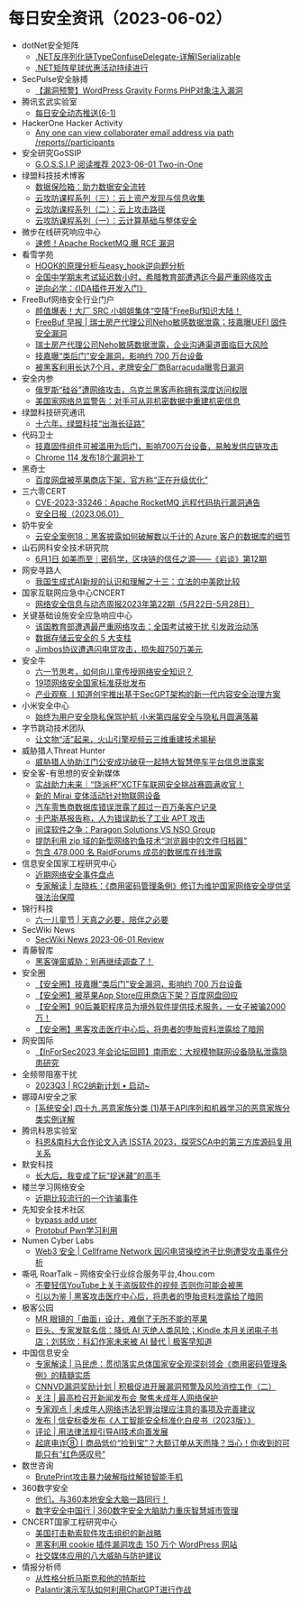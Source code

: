 # 每日安全资讯（2023-06-02）

- dotNet安全矩阵
  - [.NET反序列化链TypeConfuseDelegate-详解ISerializable](https://mp.weixin.qq.com/s?__biz=MzUyOTc3NTQ5MA==&mid=2247487723&idx=1&sn=812cc1430edccd95bfdf5b8ec8501b56&chksm=fa5abe06cd2d371029b3fc099c403603c0199a35ca38c27a4d6ae77b0e46b1a185cdf0cd340d&scene=58&subscene=0#rd)
  - [.NET矩阵星球优惠活动持续进行](https://mp.weixin.qq.com/s?__biz=MzUyOTc3NTQ5MA==&mid=2247487723&idx=2&sn=aafc2ad2b3f688564a08e2d85ada5f60&chksm=fa5abe06cd2d371019fa0511172c2e00ffe512d1dfc9fc1054d75d0a4cd20b2bcb3068d7f493&scene=58&subscene=0#rd)
- SecPulse安全脉搏
  - [【漏洞预警】WordPress Gravity Forms PHP对象注入漏洞](https://mp.weixin.qq.com/s?__biz=MzAxNDM3NTM0NQ==&mid=2657045362&idx=1&sn=510588c77e5e0efa4aecf996ae33c7e6&chksm=803fabacb74822ba5eb5f941080b7e3cef73c523fdd11b4e9a6edfda8ece7396ddfc07e72a1e&scene=58&subscene=0#rd)
- 腾讯玄武实验室
  - [每日安全动态推送(6-1)](https://mp.weixin.qq.com/s?__biz=MzA5NDYyNDI0MA==&mid=2651958998&idx=1&sn=bb3d86f82c803e919be48c467d0d277e&chksm=8baece49bcd9475f649efacdf3ebb5ac2398c880ea36dabe129744df0ddb422673ef95e0468b&scene=58&subscene=0#rd)
- HackerOne Hacker Activity
  - [Any one can view collaborater email address via path /reports/<id>/participants](https://hackerone.com/reports/1918362)
- 安全研究GoSSIP
  - [G.O.S.S.I.P 阅读推荐 2023-06-01 Two-in-One](https://mp.weixin.qq.com/s?__biz=Mzg5ODUxMzg0Ng==&mid=2247495400&idx=1&sn=2dff229968ff10baf3a90c048e093cd1&chksm=c063c031f7144927ada136f0b9d28801bbd7346d27ada40a3d97daf88de379d562dce8400a5f&scene=58&subscene=0#rd)
- 绿盟科技技术博客
  - [数据保险箱：助力数据安全流转](http://blog.nsfocus.net/securitybox/)
  - [云攻防课程系列（三）：云上资产发现与信息收集](http://blog.nsfocus.net/cloudasset/)
  - [云攻防课程系列（二）：云上攻击路径](http://blog.nsfocus.net/cloud/)
  - [云攻防课程系列（一）：云计算基础与整体安全](http://blog.nsfocus.net/cloudcomputing/)
- 微步在线研究响应中心
  - [速修！Apache RocketMQ 曝 RCE 漏洞](https://mp.weixin.qq.com/s?__biz=Mzg5MTc3ODY4Mw==&mid=2247501901&idx=1&sn=b07f02ce308232a5bb1f09b1427d9f5b&chksm=cfcaab59f8bd224fc741d81baffec5f44e2fea9142c7d6b42c57a5e57d50e7139a3d651c30d2&scene=58&subscene=0#rd)
- 看雪学苑
  - [HOOK的原理分析与easy_hook逆向题分析](https://mp.weixin.qq.com/s?__biz=MjM5NTc2MDYxMw==&mid=2458505874&idx=1&sn=98b4f7f00077a794aa32be7202e4daaa&chksm=b18ee21886f96b0ea5df955e4a726225e6d22849288d9c9696a0301bbccbdf9eb0e177e3b99d&scene=58&subscene=0#rd)
  - [全国中学期末考试延迟数小时，希腊教育部遭遇迄今最严重网络攻击](https://mp.weixin.qq.com/s?__biz=MjM5NTc2MDYxMw==&mid=2458505874&idx=2&sn=0fe4d3a56317c16436eab91099fdf3ec&chksm=b18ee21886f96b0e88329105385d915ddaab83950af50b535c9a977c201990b8ab987ca11c86&scene=58&subscene=0#rd)
  - [逆向必学：《IDA插件开发入门》](https://mp.weixin.qq.com/s?__biz=MjM5NTc2MDYxMw==&mid=2458505874&idx=3&sn=6a9eb8a66ae4998c7b59cab387d9f3a0&chksm=b18ee21886f96b0e54697515c185f60fc4121357bcbab0c6a8172d73e38dde8d29c1ae10df86&scene=58&subscene=0#rd)
- FreeBuf网络安全行业门户
  - [颜值爆表！大厂 SRC 小姐姐集体“空降”FreeBuf知识大陆！](https://www.freebuf.com/fevents/368213.html)
  - [FreeBuf 早报 | 瑞士房产代理公司Neho敏感数据泄露；技嘉曝UEFI 固件安全漏洞](https://www.freebuf.com/news/368169.html)
  - [瑞士房产代理公司Neho敏感数据泄露，企业沟通渠道面临巨大风险](https://www.freebuf.com/news/368149.html)
  - [技嘉曝“类后门”安全漏洞，影响约 700 万台设备](https://www.freebuf.com/news/368145.html)
  - [被黑客利用长达7个月，老牌安全厂商Barracuda曝零日漏洞](https://www.freebuf.com/news/368144.html)
- 安全内参
  - [俄罗斯“硅谷”遭网络攻击，乌克兰黑客声称拥有深度访问权限](https://mp.weixin.qq.com/s?__biz=MzI4NDY2MDMwMw==&mid=2247508746&idx=1&sn=674decd7dd7e0b25da9bced16d9a55a2&chksm=ebfae42adc8d6d3cc02dfb2ac450f61ce4b744c990b1698785e38b48e5d048994c66a1db5db4&scene=58&subscene=0#rd)
  - [美国家网络总监警告：对手可从非机密数据中重建机密信息](https://mp.weixin.qq.com/s?__biz=MzI4NDY2MDMwMw==&mid=2247508746&idx=2&sn=a43b7cae31567d10d045e2723dd507d0&chksm=ebfae42adc8d6d3c29b5cbf282d54420b9a7ba17538df99adc947e9a9937513f7c958eb95ba8&scene=58&subscene=0#rd)
- 绿盟科技研究通讯
  - [十六年，绿盟科技“出海长征路”](https://mp.weixin.qq.com/s?__biz=MzIyODYzNTU2OA==&mid=2247495427&idx=1&sn=bf2d8ca953384729103585a9272f55b8&chksm=e84c49dcdf3bc0cabdf4503b0ccfca4ab36193215dc5f6b158b648e30370174c2ec52889189e&scene=58&subscene=0#rd)
- 代码卫士
  - [技嘉固件组件可被滥用为后门，影响700万台设备，易触发供应链攻击](https://mp.weixin.qq.com/s?__biz=MzI2NTg4OTc5Nw==&mid=2247516632&idx=1&sn=00206835fa830496a1dd6fcc2e973d43&chksm=ea94b0b2dde339a4a3c374021bc551a9a3a0437410aaa7f195784d4034dfaeed4cd6b7d5dafb&scene=58&subscene=0#rd)
  - [Chrome 114 发布18个漏洞补丁](https://mp.weixin.qq.com/s?__biz=MzI2NTg4OTc5Nw==&mid=2247516632&idx=2&sn=6facb00a2129b1781ccdfcfda5ba6032&chksm=ea94b0b2dde339a4b08ad29601e05b57e19dce03c622d127ff45336a2fbabf8f8c427990f5be&scene=58&subscene=0#rd)
- 黑奇士
  - [百度网盘被苹果商店下架，官方称“正在升级优化”](https://mp.weixin.qq.com/s?__biz=MzI5ODYwNTE4Nw==&mid=2247487637&idx=1&sn=9ac77c3885998bb7bd810f242a8941fb&chksm=eca21f79dbd5966fed77e181e75e1da611cd34fb72276ffdc2fc1051b7faa5e6cdf27d15a3bc&scene=58&subscene=0#rd)
- 三六零CERT
  - [CVE-2023-33246：Apache RocketMQ 远程代码执行漏洞通告](https://mp.weixin.qq.com/s?__biz=MzU5MjEzOTM3NA==&mid=2247492192&idx=1&sn=bf18e75366e077eeaa5fb597dd470c19&chksm=fe26e761c9516e77e9a5b3251437f19e701776ea3e911fdf3c03905950c4193228bd3b034f21&scene=58&subscene=0#rd)
  - [安全日报（2023.06.01）](https://mp.weixin.qq.com/s?__biz=MzU5MjEzOTM3NA==&mid=2247492192&idx=2&sn=b1f8cff76b7b548835f397ac7fe4f65c&chksm=fe26e761c9516e771c4bf57170001544432185e79fcdd2072f37ddf594e2ec45b267091033c4&scene=58&subscene=0#rd)
- 奶牛安全
  - [云安全案例18：黑客披露如何破解数以千计的 Azure 客户的数据库的细节](https://mp.weixin.qq.com/s?__biz=MzU4NjY0NTExNA==&mid=2247489520&idx=1&sn=61790375c16c9eaba8c5c2cbbdf5add4&chksm=fdf97ce5ca8ef5f341408429baa28c6894bcfdbca9d728dd24730233710da7b13346fef33d97&scene=58&subscene=0#rd)
- 山石网科安全技术研究院
  - [6月1日 如美而至｜密码学，区块链的信任之源——《岩谈》第12期](https://mp.weixin.qq.com/s?__biz=MzUzMDUxNTE1Mw==&mid=2247501352&idx=1&sn=581b4427c3f2952a763524fe9cd31e69&chksm=fa521396cd259a809979e1210af5068bcb7b962db6008214fbbfbccc3da64827a33c22d61152&scene=58&subscene=0#rd)
- 网安寻路人
  - [我国生成式AI新规的认识和理解之十三：立法的中美欧比较](https://mp.weixin.qq.com/s?__biz=MzIxODM0NDU4MQ==&mid=2247499963&idx=1&sn=22b75568426e3de5e43081495046d07c&chksm=97e97d51a09ef447bc80d5888e10c7618cbf7061f0fa99a855f4781ca5e7cdcf068ffc33c3f8&scene=58&subscene=0#rd)
- 国家互联网应急中心CNCERT
  - [网络安全信息与动态周报2023年第22期（5月22日-5月28日）](https://mp.weixin.qq.com/s?__biz=MzIwNDk0MDgxMw==&mid=2247498373&idx=1&sn=f27fe001f19c16be6993b90228374c0d&chksm=973ac9e7a04d40f1fab23375940252b3eadd422456a46e9688562f20888ffaaa0a517c61b40f&scene=58&subscene=0#rd)
- 关键基础设施安全应急响应中心
  - [该国教育部遭遇最严重网络攻击：全国考试被干扰 引发政治动荡](https://mp.weixin.qq.com/s?__biz=MzkyMzAwMDEyNg==&mid=2247537684&idx=1&sn=2798fbda51fdaaca57e130b6e91016bc&chksm=c1e9d845f69e51530294deca498bd3c2ee55b687c8de6026c01856de6e6eb603746bb1130676&scene=58&subscene=0#rd)
  - [数据存储云安全的 5 大支柱](https://mp.weixin.qq.com/s?__biz=MzkyMzAwMDEyNg==&mid=2247537684&idx=2&sn=a692529cb38e568f7aa0362d1b281e2e&chksm=c1e9d845f69e5153b4f4404deb4c6b3a34a398d20d8d1f52e1d2b44a754cea1153b45607556f&scene=58&subscene=0#rd)
  - [Jimbos协议遭遇闪电贷攻击，损失超750万美元](https://mp.weixin.qq.com/s?__biz=MzkyMzAwMDEyNg==&mid=2247537684&idx=3&sn=20a6dcdab17285853be6abbc665d35a1&chksm=c1e9d845f69e515381b93d2fb9a055322242d20bdb06680a7e4a4e442992e246731b017e6aeb&scene=58&subscene=0#rd)
- 安全牛
  - [六一节思考，如何向儿童传授网络安全知识？](https://mp.weixin.qq.com/s?__biz=MjM5Njc3NjM4MA==&mid=2651124199&idx=1&sn=dd5b9f9fec3f67e0aa1d255d41def930&chksm=bd1441348a63c82212d016020e92059f89ceb6cdfca691967401625d9f7b80fa6d55d6c87c2e&scene=58&subscene=0#rd)
  - [19项网络安全国家标准获批发布](https://mp.weixin.qq.com/s?__biz=MjM5Njc3NjM4MA==&mid=2651124199&idx=2&sn=3905203ca597260d53e31369dffe0e0b&chksm=bd1441348a63c8225a3b7e57311b8f152cf45f0af1b3f20f56ba503b7ad5ff09718769a5bfeb&scene=58&subscene=0#rd)
  - [产业观察 丨知道创宇推出基于SecGPT架构的新一代内容安全治理方案](https://mp.weixin.qq.com/s?__biz=MjM5Njc3NjM4MA==&mid=2651124199&idx=3&sn=53849fced365f5b5f66e3282092e14d6&chksm=bd1441348a63c822d6167ad8ff6d5af7dcc601e82d320f42fbe4e2728e2e2989c794a348b2b1&scene=58&subscene=0#rd)
- 小米安全中心
  - [始终为用户安全隐私保驾护航  小米第四届安全与隐私月圆满落幕](https://mp.weixin.qq.com/s?__biz=MzI2NzI2OTExNA==&mid=2247514875&idx=1&sn=58d58dfa6d78b186eb995535f852b983&chksm=ea839c6eddf4157868cca8ceff22e5330c3cb3298f1dc2869e67806e3d22febe5769db2598a4&scene=58&subscene=0#rd)
- 字节跳动技术团队
  - [让文物“活”起来，火山引擎视频云三维重建技术揭秘](https://mp.weixin.qq.com/s?__biz=MzI1MzYzMjE0MQ==&mid=2247502901&idx=1&sn=33ba7795dbe8b067364d2c6ae5809060&chksm=e9d307d7dea48ec11e31b0c409d648e0872ef2687bd054aac8a1051b83a749c814ddfd6595fb&scene=58&subscene=0#rd)
- 威胁猎人Threat Hunter
  - [威胁猎人协助江门公安成功破获一起特大智慧停车平台信息泄露案](https://mp.weixin.qq.com/s?__biz=MzI3NDY3NDUxNg==&mid=2247496004&idx=1&sn=e0acb5de5e32a1309b723e306c34e593&chksm=eb12d77fdc655e692e6da0da17c2d0ac2cf12a5ebddada5746f9c38cf354727faa284d769c1a&scene=58&subscene=0#rd)
- 安全客-有思想的安全新媒体
  - [实战助力未来｜“饶派杯”XCTF车联网安全挑战赛圆满收官！](https://www.anquanke.com/post/id/289027)
  - [新的 Mirai 变体活动针对物联网设备](https://www.anquanke.com/post/id/289057)
  - [汽车零售商数据库错误泄露了超过一百万条客户记录](https://www.anquanke.com/post/id/289053)
  - [卡巴斯基报告称，人为错误助长了工业 APT 攻击](https://www.anquanke.com/post/id/289049)
  - [间谍软件之争：Paragon Solutions VS NSO Group](https://www.anquanke.com/post/id/289045)
  - [提防利用 zip 域的新型网络钓鱼技术“浏览器中的文件归档器”](https://www.anquanke.com/post/id/289034)
  - [包含 478,000 名 RaidForums 成员的数据库在线泄露](https://www.anquanke.com/post/id/289030)
- 信息安全国家工程研究中心
  - [近期网络安全事件盘点](https://mp.weixin.qq.com/s?__biz=MzU5OTQ0NzY3Ng==&mid=2247494061&idx=1&sn=dd5abf47121fc169e7069f0deef28c20&chksm=feb668bec9c1e1a81a5b32c62d479b5d9b94127a3a8939fff50bdabc9fb15e1916d89221b751&scene=58&subscene=0#rd)
  - [专家解读 | 左晓栋：《商用密码管理条例》修订为维护国家网络安全提供坚强法治保障](https://mp.weixin.qq.com/s?__biz=MzU5OTQ0NzY3Ng==&mid=2247494061&idx=2&sn=3b7b353d84735149b081a86cfc9827c0&chksm=feb668bec9c1e1a8a2ef5eca70ab5f66dbec56d52a7c37659af2e9141784949e0d15aeaae0f1&scene=58&subscene=0#rd)
- 锦行科技
  - [六一儿童节 | 天真之必要，陪伴之必要](https://mp.weixin.qq.com/s?__biz=MzIxNTQxMjQyNg==&mid=2247491572&idx=1&sn=f9cdc1983a0c6d17eb1fa04e736c91d4&chksm=9799e451a0ee6d4712975cc80bb21e36230cfc2de85d54eb96355a30f2ffd4e2ae556a36080e&scene=58&subscene=0#rd)
- SecWiki News
  - [SecWiki News 2023-06-01 Review](http://www.sec-wiki.com/?2023-06-01)
- 青藤智库
  - [黑客弹窗威胁：别再继续调查了！](https://mp.weixin.qq.com/s?__biz=MzUyOTkwNTQ5Mg==&mid=2247488119&idx=1&sn=9f8ec6de55bf868471a18bd678855555&chksm=fa58b04ccd2f395ae440976ee154696b3f1f05043674805e23d4ac5f129649a524853c334b52&scene=58&subscene=0#rd)
- 安全圈
  - [【安全圈】技嘉曝“类后门”安全漏洞，影响约 700 万台设备](https://mp.weixin.qq.com/s?__biz=MzIzMzE4NDU1OQ==&mid=2652035765&idx=1&sn=0a1881b5c128c668dddfaa651cddd6b4&chksm=f36ff6f5c4187fe3fbfcac2da9e4027b67a26f0c0a4dc69a28ac047812efd031da69b45ed351&scene=58&subscene=0#rd)
  - [【安全圈】被苹果App Store应用商店下架？百度网盘回应](https://mp.weixin.qq.com/s?__biz=MzIzMzE4NDU1OQ==&mid=2652035765&idx=2&sn=e8c4a79bdd94841bf5c9cd2e7d484edf&chksm=f36ff6f5c4187fe360a1fcfe7fed83dc64ba645a0ac1aabf9ba9fb3a6b6a218c05ec2cf2fadf&scene=58&subscene=0#rd)
  - [【安全圈】90后兼职程序员为境外软件提供技术服务，一女子被骗2000万！](https://mp.weixin.qq.com/s?__biz=MzIzMzE4NDU1OQ==&mid=2652035765&idx=3&sn=325d5a6b03973919d595c09ce0cc7156&chksm=f36ff6f5c4187fe3d6902788573a1cfc3a5cc93887f931a4a59418427637fa9911e192b36f85&scene=58&subscene=0#rd)
  - [【安全圈】黑客攻击医疗中心后，将患者的堕胎资料泄露给了暗网](https://mp.weixin.qq.com/s?__biz=MzIzMzE4NDU1OQ==&mid=2652035765&idx=4&sn=c46cbf46ed66825e118d19c7abfc7494&chksm=f36ff6f5c4187fe396296e0d2f4bad298173a4c5b8f7f7d257327c1a1364d49be95a17f22922&scene=58&subscene=0#rd)
- 网安国际
  - [【InForSec2023 年会论坛回顾】南雨宏：大规模物联网设备隐私泄露隐患研究](https://mp.weixin.qq.com/s?__biz=MzA4ODYzMjU0NQ==&mid=2652313325&idx=1&sn=a95677a1833292418e67e0c7861a7b80&chksm=8bc48b63bcb302756bcaab7f3d1199f6dd9dae948a768f1f8bd7f273198c53d54d173c14199f&scene=58&subscene=0#rd)
- 全频带阻塞干扰
  - [2023Q3 | RC2纳新计划 • 启动~](https://mp.weixin.qq.com/s?__biz=MzIzMzE2OTQyNA==&mid=2648955739&idx=1&sn=2e0ede0e73d33c3fe677d3c543c14d4d&chksm=f09ecc24c7e94532be859a554aaa519cdfe196caf191668f819125c5dde1ed12b8d0e4a6a1f4&scene=58&subscene=0#rd)
- 娜璋AI安全之家
  - [[系统安全] 四十九.恶意家族分类 (1)基于API序列和机器学习的恶意家族分类实例详解](https://mp.weixin.qq.com/s?__biz=Mzg5MTM5ODU2Mg==&mid=2247498391&idx=1&sn=8e55740ae7e580d2febb363080ff691e&chksm=cfcf4a5af8b8c34cfc5e86d8a43039ccf627e18bd09dee1212b94d28d40c32c8ff3636f4ad64&scene=58&subscene=0#rd)
- 腾讯科恩实验室
  - [科恩&南科大合作论文入选 ISSTA 2023，探究SCA中的第三方库源码复用关系](https://mp.weixin.qq.com/s?__biz=MzU1MjgwNzc4Ng==&mid=2247505048&idx=1&sn=f8d442d44e4f96f078f3fdeb16e75238&chksm=fbfee89dcc89618b9e1b88829e6fc4cfb5a4e487d223a995a1bafd4717c4c85ab30de107fe3b&scene=58&subscene=0#rd)
- 默安科技
  - [长大后，我变成了玩“捉迷藏”的高手](https://mp.weixin.qq.com/s?__biz=MzIzODQxMjM2NQ==&mid=2247496399&idx=1&sn=2999733bfffd988a9d78f5fe4c3035c4&chksm=e93b05edde4c8cfb1508d1cb6840d835db395fc1f66a378e9ee91ef5b735a23dd9dde08a6c76&scene=58&subscene=0#rd)
- 楼兰学习网络安全
  - [近期比较流行的一个诈骗事件](https://mp.weixin.qq.com/s?__biz=Mzg4ODU4ODYzOQ==&mid=2247485114&idx=1&sn=f041299ba53b1fbb4303e80b0dff0195&chksm=cff9968af88e1f9ca7cd4a3e9be0eaa2839163f1ddde0c72308870e4814774bef83f098808aa&scene=58&subscene=0#rd)
- 先知安全技术社区
  - [bypass add user](https://xz.aliyun.com/t/12581)
  - [Protobuf Pwn学习利用](https://xz.aliyun.com/t/12580)
- Numen Cyber Labs
  - [Web3 安全 | Cellframe Network 因闪电贷操控池子比例遭受攻击事件分析](https://mp.weixin.qq.com/s?__biz=Mzg4MDcxNTc2NA==&mid=2247485834&idx=1&sn=c09c18493615162e5f2ca164f8fa85b3&chksm=cf71bb11f8063207de60732866b8e988f8d5b2d6e126061f8470f4658d53f777d083696cc8cb&scene=58&subscene=0#rd)
- 嘶吼 RoarTalk – 网络安全行业综合服务平台,4hou.com
  - [不要轻信YouTube上关于盗版软件的视频 否则你可能会被黑](https://www.4hou.com/posts/gD2Z)
  - [引以为鉴 | 黑客攻击医疗中心后，将患者的堕胎资料泄露给了暗网](https://www.4hou.com/posts/l6lV)
- 极客公园
  - [MR 眼镜的「曲面」设计，难倒了无所不能的苹果](https://mp.weixin.qq.com/s?__biz=MTMwNDMwODQ0MQ==&mid=2652994183&idx=1&sn=acb976c9d094f09ebe1616335de396d9&chksm=7e54073149238e2766f815d0a20072042e8d617a708611d8ca320da0d2ae1fbdb457185688e0&scene=58&subscene=0#rd)
  - [巨头、专家发联名信：降低 AI 灭绝人类风险；Kindle 本月关闭电子书店；刘慈欣：科幻作家未来被 AI 替代 | 极客早知道](https://mp.weixin.qq.com/s?__biz=MTMwNDMwODQ0MQ==&mid=2652994174&idx=1&sn=1fdad1a196e17084040471133ab4d0bd&chksm=7e5407c849238ede33d0cf12974f4e2391daf8124bf065056d7b0153625396cc4e66ac1d1071&scene=58&subscene=0#rd)
- 中国信息安全
  - [专家解读 | 马民虎：贯彻落实总体国家安全观深刻领会《商用密码管理条例》的精髓实质](https://mp.weixin.qq.com/s?__biz=MzA5MzE5MDAzOA==&mid=2664185432&idx=1&sn=adebee54c8c54b3e95a44a64e08a2a1c&chksm=8b593ca1bc2eb5b71d975bc7c53ed5a835db46cc9d415eb60b57cd96f7bbddb237a3aa078780&scene=58&subscene=0#rd)
  - [CNNVD漏洞奖励计划 | 积极促进开展漏洞预警及风险消控工作（二）](https://mp.weixin.qq.com/s?__biz=MzA5MzE5MDAzOA==&mid=2664185432&idx=2&sn=cb97f76db371285d06c8b929df7df0f3&chksm=8b593ca1bc2eb5b7ceaf55833ef227ec3cd91018aa33eda0d0fba6a6124060382a5e767eb831&scene=58&subscene=0#rd)
  - [关注 | 最高检召开新闻发布会 聚焦未成年人网络保护](https://mp.weixin.qq.com/s?__biz=MzA5MzE5MDAzOA==&mid=2664185432&idx=3&sn=cc74e2588586bca4c49bfeddbc7ccd5e&chksm=8b593ca1bc2eb5b706dc905e99d54d305da5dd61d6cb7cdd8d7d63f51a6443588e7dcd89fbf9&scene=58&subscene=0#rd)
  - [专家观点 | 未成年人网络违法犯罪治理应注意的事项及完善建议](https://mp.weixin.qq.com/s?__biz=MzA5MzE5MDAzOA==&mid=2664185432&idx=4&sn=ad823add2dca0c4b113aeff3108f46f0&chksm=8b593ca1bc2eb5b71d3e7a7eba67ec2bcde8b6bd3dc9d854b1aa86ad9bbf40ecd5a036efe0ab&scene=58&subscene=0#rd)
  - [发布 | 信安标委发布《人工智能安全标准化白皮书（2023版）》](https://mp.weixin.qq.com/s?__biz=MzA5MzE5MDAzOA==&mid=2664185432&idx=5&sn=595703e948688cc3c718e060a4eabc8c&chksm=8b593ca1bc2eb5b717aeaa2fc2283e4677e20a469af8e5f86063fd2364f0c65b52028ec918a8&scene=58&subscene=0#rd)
  - [评论 | 用法律法规引导AI技术向善发展](https://mp.weixin.qq.com/s?__biz=MzA5MzE5MDAzOA==&mid=2664185432&idx=6&sn=eaa28aa9c95496ca1a6e7cda2ac4356e&chksm=8b593ca1bc2eb5b71d1dae0217f1a08e4d8f8539ac3fe82def8858f56cd8f671b753f51cc6d3&scene=58&subscene=0#rd)
  - [起底电诈⑧丨商品低价“捡到宝”？大额订单从天而降？当心！你收到的可能只有“红色感叹号”](https://mp.weixin.qq.com/s?__biz=MzA5MzE5MDAzOA==&mid=2664185432&idx=7&sn=c1f5bfa22f8c324c930d5a96ab5541f4&chksm=8b593ca1bc2eb5b7d8dc56adae8c9d697fc7a18f1b85c77fc20cd8f653f20764d5a7f1da5139&scene=58&subscene=0#rd)
- 数世咨询
  - [BrutePrint攻击暴力破解指纹解锁智能手机](https://mp.weixin.qq.com/s?__biz=MzkxNzA3MTgyNg==&mid=2247498302&idx=1&sn=10d208dcfd899aea9918383c77f41873&chksm=c1448883f63301957e00a5b7556350052a7c3f5680086049397617db687acfb3966076527b63&scene=58&subscene=0#rd)
- 360数字安全
  - [他们，与360本地安全大脑一路同行！](https://mp.weixin.qq.com/s?__biz=MzA4MTg0MDQ4Nw==&mid=2247560790&idx=1&sn=2c485ee9f738b7ace7915de20897cfbc&chksm=9f8d7e5ea8faf748cde6b5932afd28d337694ea3b6491a04a53942b332328e22ae30e21a1e19&scene=58&subscene=0#rd)
  - [数字安全中国行 | 360数字安全大脑助力重庆智慧城市管理](https://mp.weixin.qq.com/s?__biz=MzA4MTg0MDQ4Nw==&mid=2247560790&idx=2&sn=bad602de772efdecffb4d99aab9c4e2d&chksm=9f8d7e5ea8faf748a5473bac5e5f46202acb8f05d11e22e141b3738da770edb42aa0dfa6b862&scene=58&subscene=0#rd)
- CNCERT国家工程研究中心
  - [美国打击勒索软件攻击组织的新战略](https://mp.weixin.qq.com/s?__biz=MzUzNDYxOTA1NA==&mid=2247537811&idx=1&sn=1219fb2d5545cd6692f8afff1b971aad&chksm=fa93e252cde46b44c66543f1a5e07b12de7ca7faa38c463044d0c9289eacefdde864d91b2b41&scene=58&subscene=0#rd)
  - [黑客利用 cookie 插件漏洞攻击 150 万个 WordPress 网站](https://mp.weixin.qq.com/s?__biz=MzUzNDYxOTA1NA==&mid=2247537811&idx=2&sn=bd4769d2754bb5f795afa53533ca3778&chksm=fa93e252cde46b4482e3045ecab878ea7a703f453842efc842b8283ee8b002a71c610cc8c03b&scene=58&subscene=0#rd)
  - [社交媒体应用的八大威胁与防护建议](https://mp.weixin.qq.com/s?__biz=MzUzNDYxOTA1NA==&mid=2247537811&idx=3&sn=958277ab6f7a9041cf82db9e449e3893&chksm=fa93e252cde46b44684a9d798bb7122226b9690e1da31bb8d5e2b858221f284ef712f491d171&scene=58&subscene=0#rd)
- 情报分析师
  - [从性格分析马斯克和他的特斯拉](https://mp.weixin.qq.com/s?__biz=MzA3Mjc1MTkwOA==&mid=2650531459&idx=1&sn=b4c591a15608c763b2cc851f799067fb&chksm=8716c8c8b06141de0cda2189f63b65877bf00f67d67b962f0f3b9e96fccae0ca6c74ee9ee555&scene=58&subscene=0#rd)
  - [Palantir演示军队如何利用ChatGPT进行作战](https://mp.weixin.qq.com/s?__biz=MzA3Mjc1MTkwOA==&mid=2650531459&idx=2&sn=a3f4105a2892d4a054bf2b0393b6c635&chksm=8716c8c8b06141de38cf80a406536b6625370678a6b6105811cf36ebcb11822d677cf71c845c&scene=58&subscene=0#rd)
